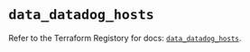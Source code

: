 # `data_datadog_hosts`

Refer to the Terraform Registory for docs: [`data_datadog_hosts`](https://registry.terraform.io/providers/datadog/datadog/3.24.1/docs/data-sources/hosts).
